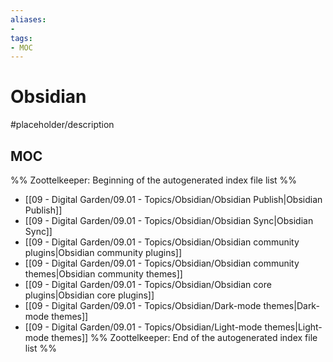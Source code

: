 ```yaml
---
aliases:
- 
tags:
- MOC
---
```


# Obsidian

#placeholder/description 

## MOC

%% Zoottelkeeper: Beginning of the autogenerated index file list  %%
- [[09 - Digital Garden/09.01 - Topics/Obsidian/Obsidian Publish|Obsidian Publish]]
- [[09 - Digital Garden/09.01 - Topics/Obsidian/Obsidian Sync|Obsidian Sync]]
- [[09 - Digital Garden/09.01 - Topics/Obsidian/Obsidian community plugins|Obsidian community plugins]]
- [[09 - Digital Garden/09.01 - Topics/Obsidian/Obsidian community themes|Obsidian community themes]]
- [[09 - Digital Garden/09.01 - Topics/Obsidian/Obsidian core plugins|Obsidian core plugins]]
- [[09 - Digital Garden/09.01 - Topics/Obsidian/Dark-mode themes|Dark-mode themes]]
- [[09 - Digital Garden/09.01 - Topics/Obsidian/Light-mode themes|Light-mode themes]]
%% Zoottelkeeper: End of the autogenerated index file list  %%